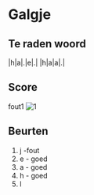 # Galgje

## Te raden woord

|h|a|.|e|.| |h|a|a|.|


## Score 
fout1
![1](./images/1.png)

## Beurten
1. j -fout
2. e - goed
3. a - goed
4. h - goed
5. l
